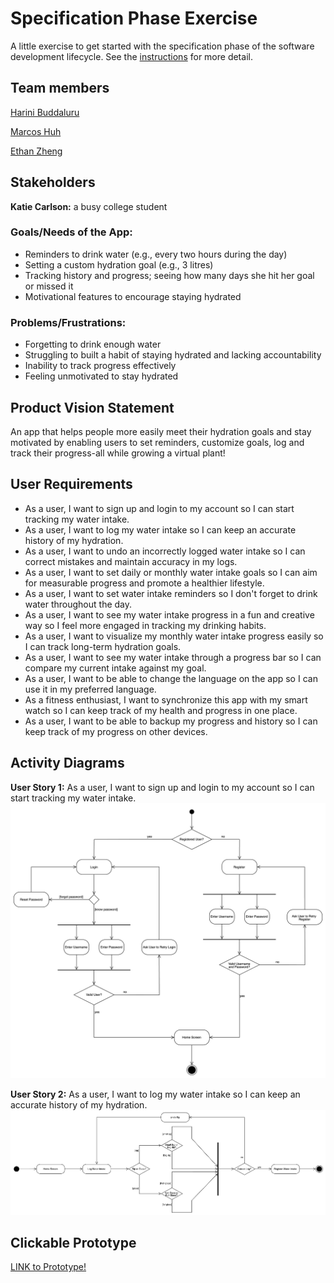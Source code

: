 # Specification Phase Exercise

A little exercise to get started with the specification phase of the software development lifecycle. See the [instructions](instructions.md) for more detail.

## Team members

[Harini Buddaluru](https://github.com/peanutoil)

[Marcos Huh](https://github.com/mh6355)

[Ethan Zheng](https://github.com/ez2146)

## Stakeholders

**Katie Carlson:** a busy college student

### Goals/Needs of the App:

- Reminders to drink water (e.g., every two hours during the day)
- Setting a custom hydration goal (e.g., 3 litres)
- Tracking history and progress; seeing how many days she hit her goal or missed it
- Motivational features to encourage staying hydrated

### Problems/Frustrations:

- Forgetting to drink enough water
- Struggling to built a habit of staying hydrated and lacking accountability
- Inability to track progress effectively
- Feeling unmotivated to stay hydrated

## Product Vision Statement

An app that helps people more easily meet their hydration goals and stay motivated by enabling users to set reminders, customize goals, log and track their progress-all while growing a virtual plant!

## User Requirements

- As a user, I want to sign up and login to my account so I can start tracking my water intake.
- As a user, I want to log my water intake so I can keep an accurate history of my hydration.
- As a user, I want to undo an incorrectly logged water intake so I can correct mistakes and maintain accuracy in my logs.
- As a user, I want to set daily or monthly water intake goals so I can aim for measurable progress and promote a healthier lifestyle.
- As a user, I want to set water intake reminders so I don't forget to drink water throughout the day.
- As a user, I want to see my water intake progress in a fun and creative way so I feel more engaged in tracking my drinking habits.
- As a user, I want to visualize my monthly water intake progress easily so I can track long-term hydration goals.
- As a user, I want to see my water intake through a progress bar so I can compare my current intake against my goal.
- As a user, I want to be able to change the language on the app so I can use it in my preferred language.
- As a fitness enthusiast, I want to synchronize this app with my smart watch so I can keep track of my health and progress in one place.
- As a user, I want to be able to backup my progress and history so I can keep track of my progress on other devices.

## Activity Diagrams

**User Story 1:**
As a user, I want to sign up and login to my account so I can start tracking my water intake.
![Login/Register UML Activity Diagram](/UML_diagrams/uml1_login_register.png)

**User Story 2:**
As a user, I want to log my water intake so I can keep an accurate history of my hydration.
![Log Water Intake UML Activity Diagram](/UML_diagrams/uml2_water_intake.png)

## Clickable Prototype

[LINK to Prototype!](https://www.figma.com/proto/2nDZyKj4CPKp4AS4j42SoQ/proj1---Sip-%26-Sprout?node-id=0-1&t=xPOg0GwAL4tzdbAH-1)
